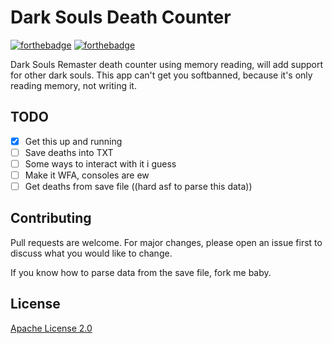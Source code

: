# Dark Souls Death Counter

[![forthebadge](https://forthebadge.com/images/badges/made-with-c-sharp.svg)](https://forthebadge.com) [![forthebadge](https://forthebadge.com/images/badges/just-plain-nasty.svg)](https://forthebadge.com)

Dark Souls Remaster death counter using memory reading, will add support for other dark souls. This app can't get you softbanned, because it's only reading memory, not writing it.

## TODO

- [x] Get this up and running
- [ ] Save deaths into TXT
- [ ] Some ways to interact with it i guess
- [ ] Make it WFA, consoles are ew
- [ ] Get deaths from save file ((hard asf to parse this data))

## Contributing
Pull requests are welcome. For major changes, please open an issue first to discuss what you would like to change.

If you know how to parse data from the save file, fork me baby.

## License
[Apache License 2.0](https://choosealicense.com/licenses/apache-2.0/)
